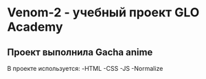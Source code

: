 # Venom-2 - учебный проект GLO Academy
## Проект выполнила Gacha anime

В проекте используется:
-HTML
-CSS
-JS
-Normalize
